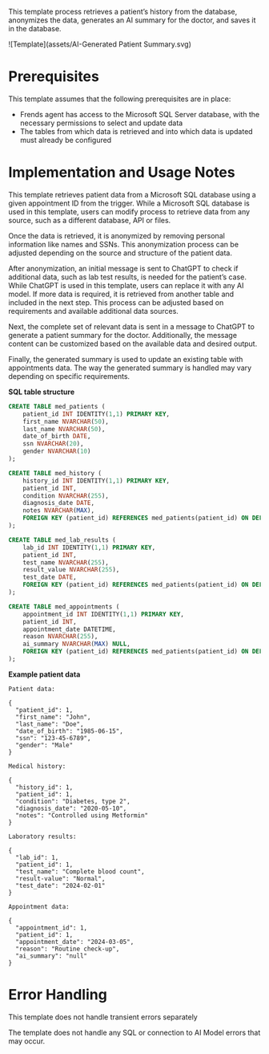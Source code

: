 This template process retrieves a patient’s history from the database, anonymizes the data, generates an AI summary for the doctor, and saves it in the database.

![Template](assets/AI-Generated Patient Summary.svg)

# Prerequisites

This template assumes that the following prerequisites are in place:

- Frends agent has access to the Microsoft SQL Server database, with the necessary permissions to select and update data
- The tables from which data is retrieved and into which data is updated must already be configured

# Implementation and Usage Notes

This template retrieves patient data from a Microsoft SQL database using a given appointment ID from the trigger. While a Microsoft SQL database is used in this template, users can modify process to retrieve data from any source, such as a different database, API or files.

Once the data is retrieved, it is anonymized by removing personal information like names and SSNs. This anonymization process can be adjusted depending on the source and structure of the patient data.

After anonymization, an initial message is sent to ChatGPT to check if additional data, such as lab test results, is needed for the patient’s case. While ChatGPT is used in this template, users can replace it with any AI model. If more data is required, it is retrieved from another table and included in the next step. This process can be adjusted based on requirements and available additional data sources.

Next, the complete set of relevant data is sent in a message to ChatGPT to generate a patient summary for the doctor. Additionally, the message content can be customized based on the available data and desired output.

Finally, the generated summary is used to update an existing table with appointments data. The way the generated summary is handled may vary depending on specific requirements.

**SQL table structure**

```sql
CREATE TABLE med_patients (
    patient_id INT IDENTITY(1,1) PRIMARY KEY,
    first_name NVARCHAR(50),
    last_name NVARCHAR(50),
    date_of_birth DATE,
    ssn NVARCHAR(20),
    gender NVARCHAR(10)
);
```

```sql
CREATE TABLE med_history (
    history_id INT IDENTITY(1,1) PRIMARY KEY,
    patient_id INT,
    condition NVARCHAR(255),
    diagnosis_date DATE,
    notes NVARCHAR(MAX),
    FOREIGN KEY (patient_id) REFERENCES med_patients(patient_id) ON DELETE CASCADE
);
```

```sql
CREATE TABLE med_lab_results (
    lab_id INT IDENTITY(1,1) PRIMARY KEY,
    patient_id INT,
    test_name NVARCHAR(255),
    result_value NVARCHAR(255),
    test_date DATE,
    FOREIGN KEY (patient_id) REFERENCES med_patients(patient_id) ON DELETE CASCADE
);
```

```sql
CREATE TABLE med_appointments (
    appointment_id INT IDENTITY(1,1) PRIMARY KEY,
    patient_id INT,
    appointment_date DATETIME,
    reason NVARCHAR(255),
    ai_summary NVARCHAR(MAX) NULL,
    FOREIGN KEY (patient_id) REFERENCES med_patients(patient_id) ON DELETE CASCADE
);
```

**Example patient data**

```
Patient data:

{
  "patient_id": 1,
  "first_name": "John",
  "last_name": "Doe",
  "date_of_birth": "1985-06-15",
  "ssn": "123-45-6789",
  "gender": "Male"
}

Medical history:

{
  "history_id": 1,
  "patient_id": 1,
  "condition": "Diabetes, type 2",
  "diagnosis_date": "2020-05-10",
  "notes": "Controlled using Metformin"
}

Laboratory results:

{
  "lab_id": 1,
  "patient_id": 1,
  "test_name": "Complete blood count",
  "result-value": "Normal",
  "test_date": "2024-02-01"
}

Appointment data:

{
  "appointment_id": 1,
  "patient_id": 1,
  "appointment_date": "2024-03-05",
  "reason": "Routine check-up",
  "ai_summary": "null"
}
```

# Error Handling

This template does not handle transient errors separately

The template does not handle any SQL or connection to AI Model errors that may occur.
